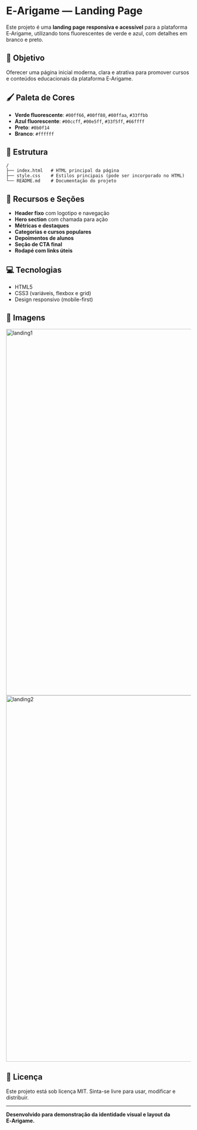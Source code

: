 # E‑Arigame — Landing Page

Este projeto é uma **landing page responsiva e acessível** para a plataforma E‑Arigame, utilizando tons fluorescentes de verde e azul, com detalhes em branco e preto.

## 🎯 Objetivo
Oferecer uma página inicial moderna, clara e atrativa para promover cursos e conteúdos educacionais da plataforma E‑Arigame.

## 🖌️ Paleta de Cores
- **Verde fluorescente**: `#00ff66`, `#00ff80`, `#00ffaa`, `#33ffbb`
- **Azul fluorescente**: `#00ccff`, `#00e5ff`, `#33f5ff`, `#66ffff`
- **Preto**: `#0b0f14`
- **Branco**: `#ffffff`

## 📂 Estrutura
```
/
├── index.html   # HTML principal da página
├── style.css    # Estilos principais (pode ser incorporado no HTML)
└── README.md    # Documentação do projeto
```

## 🚀 Recursos e Seções
- **Header fixo** com logotipo e navegação
- **Hero section** com chamada para ação
- **Métricas e destaques**
- **Categorias e cursos populares**
- **Depoimentos de alunos**
- **Seção de CTA final**
- **Rodapé com links úteis**

## 💻 Tecnologias
- HTML5
- CSS3 (variáveis, flexbox e grid)
- Design responsivo (mobile-first)

## 📸 Imagens

<img width="1845" height="997" alt="landing1" src="https://github.com/user-attachments/assets/8d1dd7c7-30b2-4ac0-a165-77c2f1f7f324" />
<img width="1840" height="997" alt="landing2" src="https://github.com/user-attachments/assets/681f1fbd-d4a8-4211-984e-70a04dc83b6b" />


## 📜 Licença
Este projeto está sob licença MIT. Sinta-se livre para usar, modificar e distribuir.

---
**Desenvolvido para demonstração da identidade visual e layout da E‑Arigame.**
